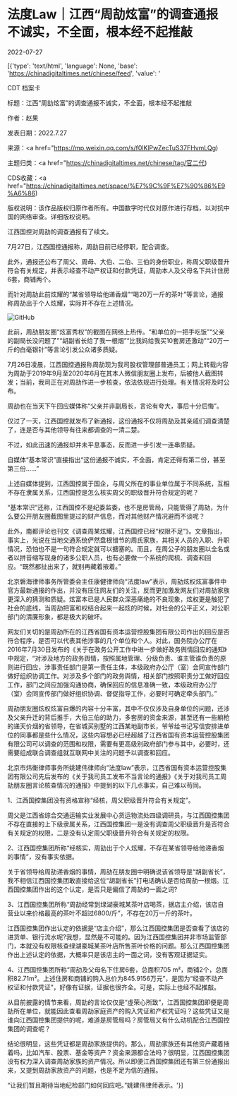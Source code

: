 # 法度Law｜江西“周劼炫富”的调查通报不诚实，不全面，根本经不起推敲

2022-07-27

[{'type': 'text/html', 'language': None, 'base': 'https://chinadigitaltimes.net/chinese/feed', 'value': '

CDT 档案卡

标题：江西“周劼炫富”的调查通报不诚实，不全面，根本经不起推敲

作者：赵果

发表日期：2022.7.27

来源：<a href="https://mp.weixin.qq.com/s/f0lKlPwZecTuS37FHvmLQg)

主题归类：<a href="https://chinadigitaltimes.net/chinese/tag/官二代)

CDS收藏：<a href="https://chinadigitaltimes.net/space/%E7%9C%9F%E7%90%86%E9%A6%86)

版权说明：该作品版权归原作者所有。中国数字时代仅对原作进行存档，以对抗中国的网络审查。详细版权说明。





江西国控对周劼的调查通报有了续文。

7月27日，江西国控通报称，周劼目前已经停职，配合调查。

此外，通报还公布了周父、周母、大伯、二伯、三伯的身份职业，称周父职级晋升符合有关规定，并表示经查不动产权证和付款凭证，周劼本人及父母名下共计住房6套，商铺两个。

而针对周劼此前炫耀的“某省领导给他递香烟”“喝20万一斤的茶叶”等言论，通报称周劼出于个人炫耀，实际并不存在上述情况。

![GitHub](https://chinadigitaltimes.net/chinese/files/2022/07/post-684891-62e1cfb92574c.png)

此前，周劼朋友圈“炫富秀权”的截图在网络上热传。“和单位的一把手吃饭”“父亲的副局长没问题了”“胡副省长给了我一根烟”“比我妈给我买10套房还激动”“20万一斤的白毫银针”等言论引发公众诸多质疑。

7月26日凌晨，江西国控通报称周劼现为我司股权管理部普通员工；网上转载内容为周劼于2019年9月至2020年6月在其本人微信朋友圈上发布，后被他人截图转发；当前，我司正在对周劼作进一步核查，依法依规进行处理。有关情况将及时公布。

周劼也在当天下午回应媒体称“父亲并非副局长，言论有夸大，事后十分后悔”。

仅过了一天，江西国控就发布了新通报，这份通报不仅将周劼及其亲戚们调查清楚了，连是否与其他领导有往来都调查的一清二楚。

不过，如此迅速的通报却并未平息事态，反而进一步引发一连串质疑。

自媒体“基本常识”直接指出“这份通报不诚实，不全面，肯定还得有第二份，甚至第三份……”

上述自媒体提到，江西国控属于国企，与周父所在的事业单位属于不同系统，互相不存在隶属关系，江西国控是怎么核实周父的职级晋升符合规定的呢？

“基本常识”还称，江西国控不是纪委监委，也不是房管局，只能管得了周劼，为什么要公开朋友圈截图里提过的财产信息，而对其他财产情况避而不谈呢？



此外，南都评论也刊文《调查周某炫耀，江西国控已经“权限不足”》。文章指出，事实上，光说在当地交通系统俨然盘根错节的周氏家族，其相关人员的入职、升职情况，恐怕也不是一句符合规定就可以搪塞的。而且，在周公子的朋友圈以全名或者以拼音缩写现身的诸多公职人员，也有必要做一个系统的爬梳、调查和回应。“既然都扯出来了，就别再藏着掖着。”





北京磐海律师事务所管委会主任康健律师向“法度law”表示，周劼炫权炫富事件中官方最新通报的作出，并没有压住网友们的关注，反而更加激发网友们对周劼家族更深入的猜测和质疑。炫富本已是人民群众深恶痛绝的不良现象，炫权更是触犯了社会的底线，当周劼把富和权结合起来一起炫的时候，对社会的公平正义，对公职部门的清廉形象，都是极大的破坏。

网友们关切的是周劼所在的江西省国有资本运营控股集团有限公司作出的回应是否符合程序，是否可以代表其他涉事的几个单位和个人。对此，国务院办公厅在2016年7月30日发布的《关于在政务公开工作中进一步做好政务舆情回应的通知》中规定，“对涉及地方的政务舆情，按照属地管理、分级负责、谁主管谁负责的原则进行回应，涉事责任部门是第一责任主体，本级政府办公厅（室）会同宣传部门做好组织协调工作。对涉及多个部门的政务舆情，相关部门按照职责分工做好回应工作，部门之间应加强沟通协商，确保回应的信息准确一致，本级政府办公厅（室）会同宣传部门做好组织协调、督促指导工作，必要时可确定牵头部门。”

周劼朋友圈炫权炫富自爆的内容十分丰富，其中不仅仅涉及自身单位的问题，还涉及父亲升迁的背后推手，大伯三伯的助力，多套房的资金来源，甚至还有一些躺枪的递天价烟的省领导，在省城买别墅的江西某地副市长，爷爷给书记写信安排进单位的同事都是些什么情况，这些内容想必已经超越了江西省国有资本运营控股集团有限公司可以调查的范围和权限，需要有更高级别政府部门参与其中，必要时，还需要组成联合调查组就互联网中关注的问题予以调查和回应。



北京市炜衡律师事务所姚建伟律师向“法度law”表示，江西省国有资本运营控股集团有限公司先后发布的《关于我司员工发布不当言论的通报》《关于对我司员工周劼朋友圈言论核查情况的通报》中提到的以下几点事实，自己难以苟同。

1、江西国控集团没有资格宣称“经核，周父职级晋升符合有关规定”。

周父是江西省综合交通运输实业发展中心货运物流处四级调研员，与江西国控集团不存在直接的上下级隶属关系，江西国控集团一是没有调查周父职级晋升是否符合有关规定的权限，二是没有认定周父职级晋升符合有关规定的权限。

2、江西国控集团所称“经核实，周劼出于个人炫耀，不存在某省领导给他递香烟的事情”，没有事实依据。

关于省领导给周劼递香烟的事情，周劼在朋友圈中明确说该省领导是“胡副省长”，我不相信江西国控集团敢直接给这位“胡副省长”打电话确认是否给周劼一根烟。江西国控集团作出的这个认定，是否只是偏信了周劼的一面之词?

3、江西国控集团所称“周劼经常到绿湖豪城某茶叶店喝茶，据店主介绍，该店自营业以来价格最高的茶叶不超过6800/斤”，不存在20万一斤的茶叶。

江西国控集团作出认定的依据是“店主介绍”，那么江西国控集团是否查看了该店的进货单、银行流水呢?我想，显然是不可能的。因为江西国控集团并非市场监管部门，本就没有权限核查绿湖豪城某茶叶店所售茶叶价格的问题。那么江西国控集团作出上述认定的依据，大概率只是该店主的一面之词，没有客观证据证实。

4、江西国控集团所称“周劼及父母名下住房6套，总面积705 m²，商铺2个，总面积82.71m²。上述住房和商铺的购入总价为845.9156万元”，是因为“经查不动产权证和付款凭证”，好像有证据，证据也很齐全。可是，实际上也经不起推敲。

从目前披露的情节来看，周劼的言论仅仅是“虛荣心所致”，江西国控集团即便是周劼所在单位，就能因此查看周劼家庭资产的购入凭证和产权凭证吗？这些凭证又是谁向江西国控集团提供的呢，难道是房管局吗？房管局又有什么动机配合江西国控集团的调查呢？

结论很明显，这些凭证都是周劼家族提供的。那么，周劼家族还有其他资产藏着掖着吗，比如汽车、股票、基金等资产？资金来源都合法吗？很明显，江西国控集团没有权力深入调查周劼家族的资产情况。所以即便江西国控集团还有第三份通报出来，又提到周劼家族资产的问题，也是不足为信的通报。

“让我们暂且期待当地纪检部门如何回应吧。”姚建伟律师表示。'}]